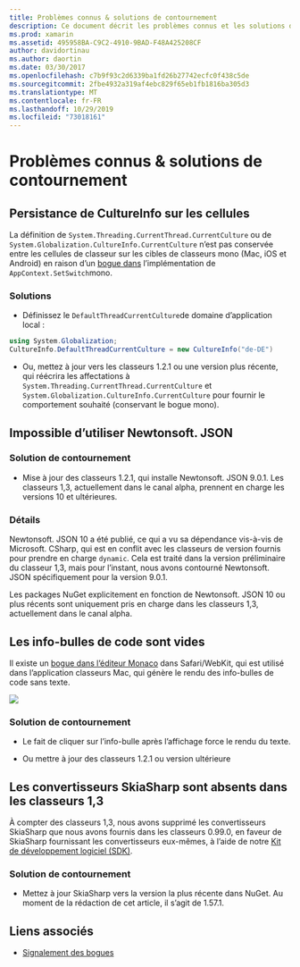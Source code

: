 ```yaml
---
title: Problèmes connus & solutions de contournement
description: Ce document décrit les problèmes connus et les solutions de contournement pour Xamarin Workbooks. Il aborde les problèmes CultureInfo, les problèmes JSON et bien plus encore.
ms.prod: xamarin
ms.assetid: 495958BA-C9C2-4910-9BAD-F48A425208CF
author: davidortinau
ms.author: daortin
ms.date: 03/30/2017
ms.openlocfilehash: c7b9f93c2d6339ba1fd26b27742ecfc0f438c5de
ms.sourcegitcommit: 2fbe4932a319af4ebc829f65eb1fb1816ba305d3
ms.translationtype: MT
ms.contentlocale: fr-FR
ms.lasthandoff: 10/29/2019
ms.locfileid: "73018161"
---
```

# <a name="known-issues--workarounds"></a>Problèmes connus & solutions de contournement

## <a name="persistence-of-cultureinfo-across-cells"></a>Persistance de CultureInfo sur les cellules

La définition de `System.Threading.CurrentThread.CurrentCulture` ou de `System.Globalization.CultureInfo.CurrentCulture` n’est pas conservée entre les cellules de classeur sur les cibles de classeurs mono (Mac, iOS et Android) en raison d’un [bogue dans][appcontext-bug] l’implémentation de `AppContext.SetSwitch`mono.

### <a name="workarounds"></a>Solutions

- Définissez le `DefaultThreadCurrentCulture`de domaine d’application local :

```csharp
using System.Globalization;
CultureInfo.DefaultThreadCurrentCulture = new CultureInfo("de-DE")
```

- Ou, mettez à jour vers les classeurs 1.2.1 ou une version plus récente, qui réécrira les affectations à `System.Threading.CurrentThread.CurrentCulture` et `System.Globalization.CultureInfo.CurrentCulture` pour fournir le comportement souhaité (conservant le bogue mono).

## <a name="unable-to-use-newtonsoftjson"></a>Impossible d’utiliser Newtonsoft. JSON

### <a name="workaround"></a>Solution de contournement

- Mise à jour des classeurs 1.2.1, qui installe Newtonsoft. JSON 9.0.1.
  Les classeurs 1,3, actuellement dans le canal alpha, prennent en charge les versions 10 et ultérieures.

### <a name="details"></a>Détails

Newtonsoft. JSON 10 a été publié, ce qui a vu sa dépendance vis-à-vis de Microsoft. CSharp, qui est en conflit avec les classeurs de version fournis pour prendre en charge `dynamic`. Cela est traité dans la version préliminaire du classeur 1,3, mais pour l’instant, nous avons contourné Newtonsoft. JSON spécifiquement pour la version 9.0.1.

Les packages NuGet explicitement en fonction de Newtonsoft. JSON 10 ou plus récents sont uniquement pris en charge dans les classeurs 1,3, actuellement dans le canal alpha.

## <a name="code-tooltips-are-blank"></a>Les info-bulles de code sont vides

Il existe un [bogue dans l’éditeur Monaco][monaco-bug] dans Safari/WebKit, qui est utilisé dans l’application classeurs Mac, qui génère le rendu des info-bulles de code sans texte.

![](general-images/monaco-signature-help-bug.png)

### <a name="workaround"></a>Solution de contournement

- Le fait de cliquer sur l’info-bulle après l’affichage force le rendu du texte.

- Ou mettre à jour des classeurs 1.2.1 ou version ultérieure

[appcontext-bug]: https://bugzilla.xamarin.com/show_bug.cgi?id=54448
[monaco-bug]: https://github.com/Microsoft/monaco-editor/issues/408

## <a name="skiasharp-renderers-are-missing-in-workbooks-13"></a>Les convertisseurs SkiaSharp sont absents dans les classeurs 1,3

À compter des classeurs 1,3, nous avons supprimé les convertisseurs SkiaSharp que nous avons fournis dans les classeurs 0.99.0, en faveur de SkiaSharp fournissant les convertisseurs eux-mêmes, à l’aide de notre [Kit de développement logiciel (SDK)](~/tools/workbooks/sdk/index.md).

### <a name="workaround"></a>Solution de contournement

- Mettez à jour SkiaSharp vers la version la plus récente dans NuGet. Au moment de la rédaction de cet article, il s’agit de 1.57.1.

## <a name="related-links"></a>Liens associés

- [Signalement des bogues](~/tools/workbooks/install.md#reporting-bugs)
